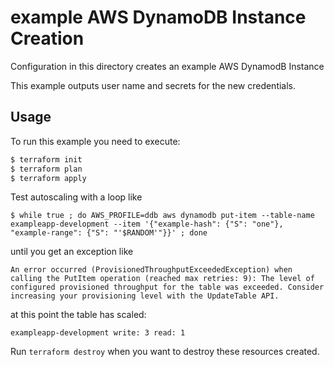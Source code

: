 # example AWS DynamoDB Instance Creation

Configuration in this directory creates an example AWS DynamodB Instance


This example outputs user name and secrets for the new credentials.

## Usage

To run this example you need to execute:

```bash
$ terraform init
$ terraform plan
$ terraform apply
```

Test autoscaling with a loop like
```
$ while true ; do AWS_PROFILE=ddb aws dynamodb put-item --table-name exampleapp-development --item '{"example-hash": {"S": "one"}, "example-range": {"S": "'$RANDOM'"}}' ; done
```
until you get an exception like
```
An error occurred (ProvisionedThroughputExceededException) when calling the PutItem operation (reached max retries: 9): The level of configured provisioned throughput for the table was exceeded. Consider increasing your provisioning level with the UpdateTable API.
```
at this point the table has scaled:
```AWS_PROFILE=ddb aws dynamodb describe-table --table-name exampleapp-development | jq -r '.Table | .TableName, (.ProvisionedThroughput | "write:", .WriteCapacityUnits, "read:", .ReadCapacityUnits)' | paste -sd\   -
exampleapp-development write: 3 read: 1
```

Run `terraform destroy` when you want to destroy these resources created.

